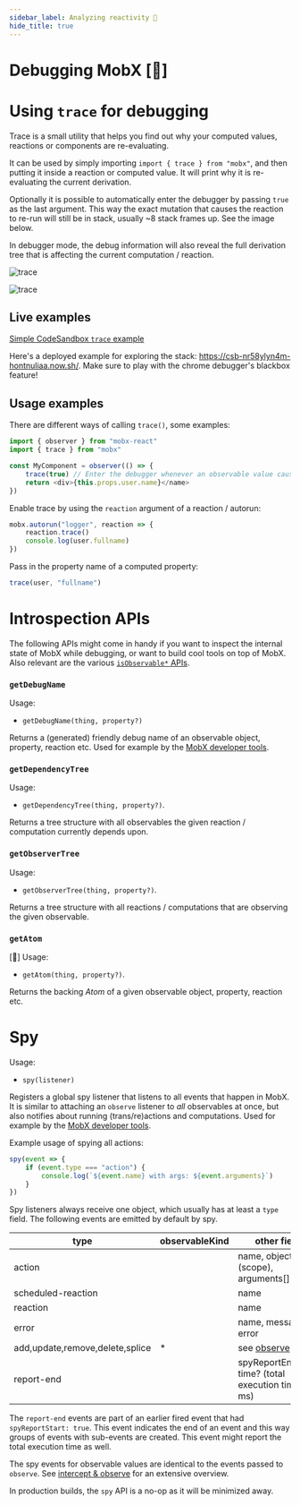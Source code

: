 ```yaml
---
sidebar_label: Analyzing reactivity 🚀
hide_title: true
---
```


<script async type="text/javascript" src="//cdn.carbonads.com/carbon.js?serve=CEBD4KQ7&placement=mobxjsorg" id="_carbonads_js"></script>

# Debugging MobX [🚀]

# Using `trace` for debugging

Trace is a small utility that helps you find out why your computed values, reactions or components are re-evaluating.

It can be used by simply importing `import { trace } from "mobx"`, and then putting it inside a reaction or computed value.
It will print why it is re-evaluating the current derivation.

Optionally it is possible to automatically enter the debugger by passing `true` as the last argument.
This way the exact mutation that causes the reaction to re-run will still be in stack, usually ~8 stack frames up. See the image below.

In debugger mode, the debug information will also reveal the full derivation tree that is affecting the current computation / reaction.

![trace](../assets/trace-tips2.png)

![trace](../assets/trace.gif)

## Live examples

[Simple CodeSandbox `trace` example](https://codesandbox.io/s/trace-dnhbz?file=/src/index.js:309-338)

Here's a deployed example for exploring the stack: https://csb-nr58ylyn4m-hontnuliaa.now.sh/.
Make sure to play with the chrome debugger's blackbox feature!

## Usage examples

There are different ways of calling `trace()`, some examples:

```javascript
import { observer } from "mobx-react"
import { trace } from "mobx"

const MyComponent = observer(() => {
    trace(true) // Enter the debugger whenever an observable value causes this component to re-run.
    return <div>{this.props.user.name}</name>
})
```

Enable trace by using the `reaction` argument of a reaction / autorun:

```javascript
mobx.autorun("logger", reaction => {
    reaction.trace()
    console.log(user.fullname)
})
```

Pass in the property name of a computed property:

```javascript
trace(user, "fullname")
```

# Introspection APIs

The following APIs might come in handy if you want to inspect the internal state of MobX while debugging, or want to build cool tools on top of MobX.
Also relevant are the various [`isObservable*` APIs](../refguide/object-api.md).

### `getDebugName`

Usage:

-   `getDebugName(thing, property?)`

Returns a (generated) friendly debug name of an observable object, property, reaction etc. Used for example by the [MobX developer tools](https://github.com/mobxjs/mobx-devtools).

### `getDependencyTree`

Usage:

-   `getDependencyTree(thing, property?)`.

Returns a tree structure with all observables the given reaction / computation currently depends upon.

### `getObserverTree`

Usage:

-   `getObserverTree(thing, property?)`.

Returns a tree structure with all reactions / computations that are observing the given observable.

### `getAtom`

[🚀] Usage:

-   `getAtom(thing, property?)`.

Returns the backing _Atom_ of a given observable object, property, reaction etc.

# Spy

Usage:

-   `spy(listener)`

Registers a global spy listener that listens to all events that happen in MobX.
It is similar to attaching an `observe` listener to _all_ observables at once, but also notifies about running (trans/re)actions and computations.
Used for example by the [MobX developer tools](../react/react-integration/md#mobxdevtools).

Example usage of spying all actions:

```javascript
spy(event => {
    if (event.type === "action") {
        console.log(`${event.name} with args: ${event.arguments}`)
    }
})
```

Spy listeners always receive one object, which usually has at least a `type` field. The following events are emitted by default by spy.

| type                            | observableKind | other fields                                          | nested |
| ------------------------------- | -------------- | ----------------------------------------------------- | ------ |
| action                          |                | name, object (scope), arguments[]                     | yes    |
| scheduled-reaction              |                | name                                                  | no     |
| reaction                        |                | name                                                  | yes    |
| error                           |                | name, message, error                                  | no     |
| add,update,remove,delete,splice | \*             | see [observe](../refguide/observe.md)                 | yes    |
| report-end                      |                | spyReportEnd=true, time? (total execution time in ms) | no     |

The `report-end` events are part of an earlier fired event that had `spyReportStart: true`.
This event indicates the end of an event and this way groups of events with sub-events are created.
This event might report the total execution time as well.

The spy events for observable values are identical to the events passed to `observe`. See [intercept & observe](../refguide/observe.md#event-overview) for an extensive overview.

In production builds, the `spy` API is a no-op as it will be minimized away.
